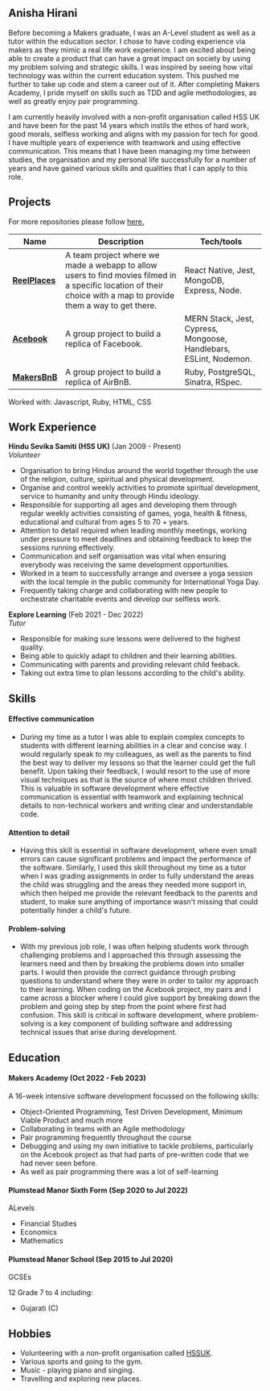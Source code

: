 ## Anisha Hirani

Before becoming a Makers graduate, I was an A-Level student as well as a tutor within the education sector. I chose to have coding experience via makers as they mimic a real life work experience. I am excited about being able to create a product that can have a great impact on society by using my problem solving and strategic skills. I was inspired by seeing how vital technology was within the current education system. This pushed me further to take up code and stem a career out of it. After completing Makers Academy, I pride myself on skills such as TDD and agile methodologies, as well as greatly enjoy pair programming. 

I am currently heavily involved with a non-profit organisation called HSS UK and have been for the past 14 years which instils the ethos of hard work, good morals, selfless working and aligns with my passion for tech for good. I have multiple years of experience with teamwork and using effective communication. This means that I have been managing my time between studies, the organisation and my personal life successfully for a number of years and have gained various skills and qualities that I can apply to this role.


## Projects
For more repositories please follow [here.](https://github.com/anisha-11)

| Name                         | Description       | Tech/tools        |
| ---------------------------- | ----------------- | ----------------- |
| [**ReelPlaces**](https://github.com/anisha-11/ReelPlaces)               | A team project where we made a webapp to allow users to find movies filmed in a specific location of their choice with a map to provide them a way to get there. | React Native, Jest, MongoDB, Express, Node. |
| [**Acebook**](https://github.com/anisha-11/acebook) | A group project to build a replica of Facebook. | MERN Stack, Jest, Cypress, Mongoose, Handlebars, ESLint, Nodemon.|
| [**MakersBnB**](https://github.com/anisha-11/MakersBnB) | A group project to build a replica of AirBnB. | Ruby, PostgreSQL, Sinatra, RSpec.|

Worked with: Javascript, Ruby, HTML, CSS

## Work Experience

**Hindu Sevika Samiti (HSS UK)** (Jan 2009 - Present)  
_Volunteer_

- Organisation to bring Hindus around the world together through the use of the religion, culture, spiritual and physical development.
- Organise and control weekly activities to promote spiritual development, service to humanity and unity through Hindu ideology. 
- Responsible for supporting all ages and developing them through regular weekly activities consisting of games, yoga, health & fitness, educational and cultural from ages 5 to 70 + years.
- Attention to detail required when leading monthly meetings, working under pressure to meet deadlines and obtaining feedback to keep the sessions running effectively. 
- Communication and self organisation was vital when ensuring everybody was receiving the same development opportunities.
- Worked in a team to successfully arrange and oversee a yoga session with the local temple in the public community for International Yoga Day.
- Frequently taking charge and collaborating with new people to orchestrate charitable events and develop our selfless work. 

**Explore Learning** (Feb 2021 - Dec 2022)  
_Tutor_

- Responsible for making sure lessons were delivered to the highest quality. 
- Being able to quickly adapt to children and their learning abilities.
- Communicating with parents and providing relevant child feeback.
- Taking out extra time to plan lessons according to the child's ability.

## Skills

#### Effective communication

- During my time as a tutor I was able to explain complex concepts to students with different learning abilities in a clear and concise way. I would regularly speak to my colleagues, as well as the parents to find the best way to deliver my lessons so that the learner could get the full benefit. Upon taking their feedback, I would resort to the use of more visual techniques as that is the source of where most children thrived. This is valuable in software development where effective communication is essential with teamwork and explaining technical details to non-technical workers and writing clear and understandable code. 

#### Attention to detail

- Having this skill is essential in software development, where even small errors can cause significant problems and impact the performance of the software. Similarly, I used this skill throughout my time as a tutor when I was grading assignments in order to fully understand the areas the child was struggling and the areas they needed more support in, which then helped me provide the relevant feedback to the parents and student, to make sure anything of importance wasn't missing that could potentially hinder a child's future. 

#### Problem-solving

- With my previous job role, I was often helping students work through challenging problems and I approached this through assessing the learners need and then by breaking the problems down into smaller parts. I would then provide the correct guidance through probing questions to understand where they were in order to tailor my approach to their learning. When coding on the Acebook project, my pairs and I came across a blocker where I could give support by breaking down the problem and going step by step from the point where first had confusion. This skill is critical in software development, where problem-solving is a key component of building software and addressing technical issues that arise during development.

## Education

#### Makers Academy (Oct 2022 - Feb 2023)

A 16-week intensive software development focussed on the following skills:
- Object-Oriented Programming, Test Driven Development, Minimum Viable Product and much more
- Collaborating in teams with an Agile methodology
- Pair programming frequently throughout the course
- Debugging and using my own initiative to tackle problems, particularly on the Acebook project as that had parts of pre-written code that we had never seen before.
- As well as pair programming there was a lot of self-learning

#### Plumstead Manor Sixth Form (Sep 2020 to Jul 2022)

ALevels

- Financial Studies 
- Economics 
- Mathematics 

#### Plumstead Manor School (Sep 2015 to Jul 2020)

GCSEs

12 Grade 7 to 4 including:
- Gujarati (C)

## Hobbies

- Volunteering with a non-profit organisation called [HSSUK](https://hssuk.org/).
- Various sports and going to the gym.
- Music - playing piano and singing.
- Travelling and exploring new places.
